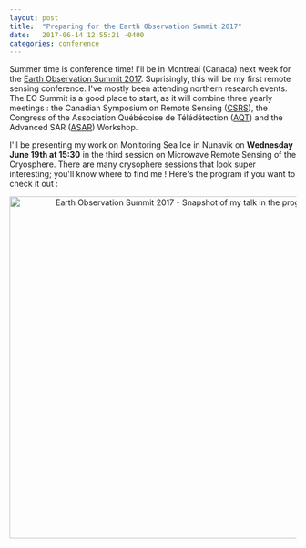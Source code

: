 ```yaml
---
layout: post
title:  "Preparing for the Earth Observation Summit 2017"
date:   2017-06-14 12:55:21 -0400
categories: conference
---
```

Summer time is conference time! I'll be in Montreal (Canada) next week for the [Earth Observation Summit 2017][EOSummit17-page]. Suprisingly, this will be
my first remote sensing conference. I've mostly been attending northern research events. The EO Summit is a good place to start, as it will combine three yearly meetings : the Canadian Symposium on Remote Sensing ([CSRS][CSRS]), the Congress of the Association Québécoise de Télédétection ([AQT][AQT]) and the Advanced SAR ([ASAR][ASAR]) Workshop.

I'll be presenting my work on Monitoring Sea Ice in Nunavik on **Wednesday June 19th at 15:30** in the third session on Microwave Remote Sensing of the Cryosphere. There are many crysophere sessions that look super interesting; you'll know where to find me ! Here's the program if you want to check it out :

<center>
<a href="https://crss-sct.ca/wp-content/uploads/2017/06/SommetOT2017-EOSummit2017-Programme-final-Final-Program-Web.pdf">
<img border="0" alt="Earth Observation Summit 2017 - Snapshot of my talk in the program" title="Snaphshot of my talk in the program" src="{{site.url}}/img/EOSummit17-snap-my-talk-in-context.png" width="600">
</a>
</center>


[EOSummit17-page]:https://crss-sct.ca/earth-observation-EOSummit17-2017/
[CSRS]:https://crss-sct.ca
[AQT]:http://laqt.org
[ASAR]:http://www.asc-csa.gc.ca/eng/events/2017/EOSummit17.asp
[EOSummit17-program]:https://crss-sct.ca/wp-content/uploads/2017/06/SommetOT2017-EOSummit2017-Programme-final-Final-Program-Web.pdf

